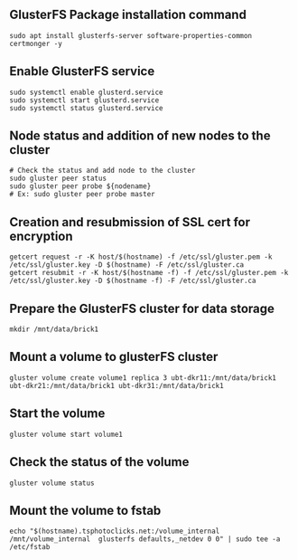 GlusterFS Package installation command
---
```Shell
sudo apt install glusterfs-server software-properties-common certmonger -y
```

Enable GlusterFS service
---
```Shell
sudo systemctl enable glusterd.service
sudo systemctl start glusterd.service
sudo systemctl status glusterd.service
```

Node status and addition of new nodes to the cluster
---
```Shell
# Check the status and add node to the cluster
sudo gluster peer status
sudo gluster peer probe ${nodename}
# Ex: sudo gluster peer probe master
```

Creation and resubmission of SSL cert for encryption
---
```Shell
getcert request -r -K host/$(hostname) -f /etc/ssl/gluster.pem -k /etc/ssl/gluster.key -D $(hostname) -F /etc/ssl/gluster.ca
getcert resubmit -r -K host/$(hostname -f) -f /etc/ssl/gluster.pem -k /etc/ssl/gluster.key -D $(hostname -f) -F /etc/ssl/gluster.ca
```

Prepare the GlusterFS cluster for data storage
---
```Shell
mkdir /mnt/data/brick1
```


Mount a volume to glusterFS cluster
---
```Shell
gluster volume create volume1 replica 3 ubt-dkr11:/mnt/data/brick1 ubt-dkr21:/mnt/data/brick1 ubt-dkr31:/mnt/data/brick1
```

Start the volume
---
```Shell
gluster volume start volume1
```

Check the status of the volume
--- 
```Shell
gluster volume status
```

Mount the volume to fstab
--- 
```Shell
echo "$(hostname).tsphotoclicks.net:/volume_internal /mnt/volume_internal  glusterfs defaults,_netdev 0 0" | sudo tee -a /etc/fstab
```